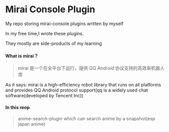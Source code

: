 # Mirai Console Plugin
My repo storing mirai-console plugins written by myself

In my free time,I wrote these plugins.

They mostly are side-products of my learning

#### What is mirai？

[Github]: https://github.com/mamoe/mirai



> mirai 是一个在全平台下运行，提供 QQ Android 协议支持的高效率机器人库

As it says: mirai  is a high-efficiency robot library that runs on all platforms and provides QQ Android protocol support(qq is a widely used chat software(developed by Tencent Inc))

#### In this reop

> anime-search-plugin  which can search anime by a snapshot(esp japan anime)
